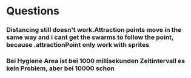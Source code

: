 # Questions

### Distancing still doesn't work.Attraction points move in the same way and i cant get the swarms to follow the point, because .attractionPoint only work with sprites



### Bei Hygiene Area ist bei 1000 millisekunden Zeitintervall es kein Problem, aber bei 10000 schon